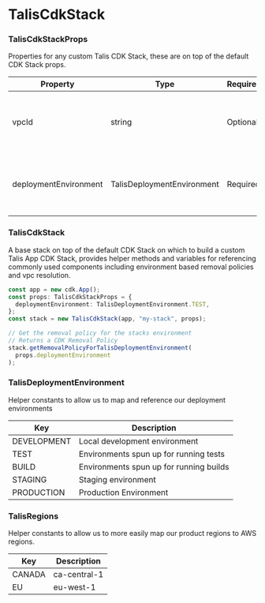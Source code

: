 # TalisCdkStack

### TalisCdkStackProps

Properties for any custom Talis CDK Stack, these are on top of the default CDK Stack props.

| Property              | Type                       | Required | Description                                       |
| --------------------- | -------------------------- | -------- | ------------------------------------------------- |
| vpcId                 | string                     | Optional | ID of the VPC to deploy stack components into     |
| deploymentEnvironment | TalisDeploymentEnvironment | Required | The environment this stack is being deployed into |

### TalisCdkStack

A base stack on top of the default CDK Stack on which to build a custom Talis App CDK Stack, provides helper methods and variables for referencing commonly used components including environment based removal policies and vpc resolution.

```ts
const app = new cdk.App();
const props: TalisCdkStackProps = {
  deploymentEnvironment: TalisDeploymentEnvironment.TEST,
};
const stack = new TalisCdkStack(app, "my-stack", props);

// Get the removal policy for the stacks environment
// Returns a CDK Removal Policy
stack.getRemovalPolicyForTalisDeploymentEnvironment(
  props.deploymentEnvironment
);
```

### TalisDeploymentEnvironment

Helper constants to allow us to map and reference our deployment environments

| Key         | Description                             |
| ----------- | --------------------------------------- |
| DEVELOPMENT | Local development environment           |
| TEST        | Environments spun up for running tests  |
| BUILD       | Environments spun up for running builds |
| STAGING     | Staging environment                     |
| PRODUCTION  | Production Environment                  |

### TalisRegions

Helper constants to allow us to more easily map our product regions to AWS regions.

| Key    | Description  |
| ------ | ------------ |
| CANADA | ca-central-1 |
| EU     | eu-west-1    |
